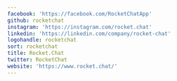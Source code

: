 ```yaml
---
facebook: 'https://facebook.com/RocketChatApp'
github: rocketchat
instagram: 'https://instagram.com/rocket.chat'
linkedin: 'https://linkedin.com/company/rocket-chat'
logohandle: rocketchat
sort: rocketchat
title: Rocket.Chat
twitter: RocketChat
website: 'https://www.rocket.chat/'
---
```

